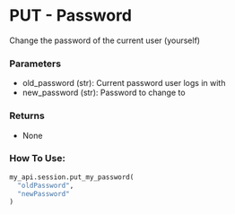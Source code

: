 # PUT - Password

Change the password of the current user (yourself)

### Parameters

* old_password (str): Current password user logs in with
* new_password (str): Password to change to

### Returns

* None

### How To Use:

```python
my_api.session.put_my_password(
  "oldPassword",
  "newPassword"
)
```

